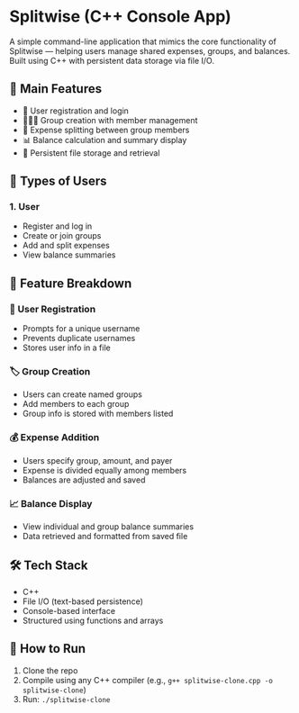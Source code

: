 # Splitwise (C++ Console App)

A simple command-line application that mimics the core functionality of Splitwise — helping users manage shared expenses, groups, and balances. Built using C++ with persistent data storage via file I/O.



## 🔑 Main Features
- 👥 User registration and login
- 🧑‍🤝‍🧑 Group creation with member management
- 💸 Expense splitting between group members
- 📊 Balance calculation and summary display
- 💾 Persistent file storage and retrieval



## 👤 Types of Users

### 1. User
- Register and log in
- Create or join groups
- Add and split expenses
- View balance summaries



## 🧩 Feature Breakdown

### 🔐 User Registration
- Prompts for a unique username
- Prevents duplicate usernames
- Stores user info in a file

### 🏷️ Group Creation
- Users can create named groups
- Add members to each group
- Group info is stored with members listed

### 💰 Expense Addition
- Users specify group, amount, and payer
- Expense is divided equally among members
- Balances are adjusted and saved

### 📈 Balance Display
- View individual and group balance summaries
- Data retrieved and formatted from saved file



## 🛠 Tech Stack
- C++
- File I/O (text-based persistence)
- Console-based interface
- Structured using functions and arrays



## 📁 How to Run
1. Clone the repo
2. Compile using any C++ compiler (e.g., `g++ splitwise-clone.cpp -o splitwise-clone`)
3. Run: `./splitwise-clone`
